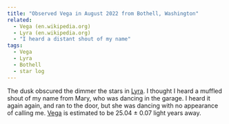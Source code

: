 ```yaml
---
title: "Observed Vega in August 2022 from Bothell, Washington"
related:
  - Vega (en.wikipedia.org)
  - Lyra (en.wikipedia.org)
  - "I heard a distant shout of my name"
tags:
  - Vega
  - Lyra
  - Bothell
  - star log
---
```

The dusk obscured the dimmer the stars in [Lyra](/lyra/). I thought I heard a muffled shout of my name from Mary, who was dancing in the garage. I heard it again again, and ran to the door, but she was dancing with no appearance of calling me. [Vega](/vega/) is estimated to be 25.04 ± 0.07 light years away.